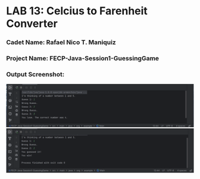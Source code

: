 # LAB 13: Celcius to Farenheit Converter

### Cadet Name: Rafael Nico T. Maniquiz
### Project Name: FECP-Java-Session1-GuessingGame
### Output Screenshot: 
<img src="https://github.com/rick-maniquiz/FECP-Java-Session1-GuessingGame/blob/95f04b25c72c17ccc6a0a49ed686769d19462371/screenshot1.png"/>
<img src="https://github.com/rick-maniquiz/FECP-Java-Session1-GuessingGame/blob/95f04b25c72c17ccc6a0a49ed686769d19462371/screenshot2.png"/>
